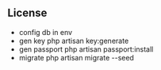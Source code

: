 ## License
- config db in env
- gen key
php artisan key:generate
- gen passport
php artisan passport:install
- migrate
php artisan migrate --seed